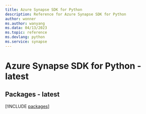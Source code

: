 ```yaml
---
title: Azure Synapse SDK for Python
description: Reference for Azure Synapse SDK for Python
author: wonner
ms.author: wanyang
ms.data: 04/13/2023
ms.topic: reference
ms.devlang: python
ms.service: synapse
---
```

# Azure Synapse SDK for Python - latest
## Packages - latest
[!INCLUDE [packages](synapse-index.md)]